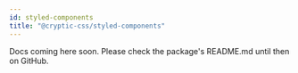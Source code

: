 ```yaml
---
id: styled-components
title: "@cryptic-css/styled-components"
---
```


Docs coming here soon. Please check the package's README.md until then on GitHub.